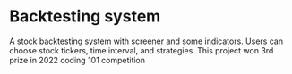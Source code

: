 # Backtesting system
 A stock backtesting system with screener and some indicators. Users can choose stock tickers, time interval, and strategies.
 This project won 3rd prize in 2022 coding 101 competition
